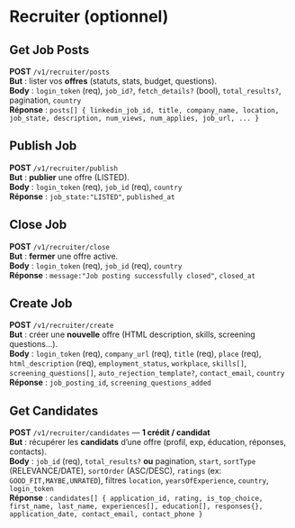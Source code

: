 # Recruiter (optionnel)

## Get Job Posts
**POST** `/v1/recruiter/posts`  
**But** : lister vos **offres** (statuts, stats, budget, questions).  
**Body** : `login_token` (req), `job_id?`, `fetch_details?` (bool), `total_results?`, pagination, `country`  
**Réponse** : `posts[] { linkedin_job_id, title, company_name, location, job_state, description, num_views, num_applies, job_url, ... }`

## Publish Job
**POST** `/v1/recruiter/publish`  
**But** : **publier** une offre (LISTED).  
**Body** : `login_token` (req), `job_id` (req), `country`  
**Réponse** : `job_state:"LISTED"`, `published_at`

## Close Job
**POST** `/v1/recruiter/close`  
**But** : **fermer** une offre active.  
**Body** : `login_token` (req), `job_id` (req), `country`  
**Réponse** : `message:"Job posting successfully closed"`, `closed_at`

## Create Job
**POST** `/v1/recruiter/create`  
**But** : créer une **nouvelle** offre (HTML description, skills, screening questions…).  
**Body** : `login_token` (req), `company_url` (req), `title` (req), `place` (req), `html_description` (req), `employment_status`, `workplace`, `skills[]`, `screening_questions[]`, `auto_rejection_template?`, `contact_email`, `country`  
**Réponse** : `job_posting_id`, `screening_questions_added`

## Get Candidates
**POST** `/v1/recruiter/candidates` — **1 crédit / candidat**  
**But** : récupérer les **candidats** d’une offre (profil, exp, éducation, réponses, contacts).  
**Body** : `job_id` (req), `total_results?` **ou** pagination, `start`, `sortType` (RELEVANCE/DATE), `sortOrder` (ASC/DESC), `ratings` (ex: `GOOD_FIT,MAYBE,UNRATED`), filtres `location`, `yearsOfExperience`, `country`, `login_token`  
**Réponse** : `candidates[] { application_id, rating, is_top_choice, first_name, last_name, experiences[], education[], responses{}, application_date, contact_email, contact_phone }`
